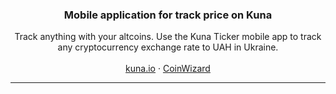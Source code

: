 <p align="center">
  <h3 align="center">Mobile application for track price on Kuna</h3>

  <p align="center">
    Track anything with your altcoins. Use the Kuna Ticker mobile app to track 
    any cryptocurrency exchange rate to UAH in Ukraine.
    <br/>
    <br/>
    <a href="https://kuna.io/?utm_source=github&utm_medium=readme&utm_campaign=Kuna_Extension">kuna.io</a>
    ·
    <a href="https://coinwizard.me?src=kuna-extension">CoinWizard</a>
  </p>
</p>

<hr />